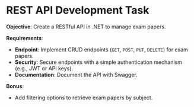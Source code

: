# REST API Development Task

**Objective**: Create a RESTful API in .NET to manage exam papers.

**Requirements**:
- **Endpoint**: Implement CRUD endpoints (`GET`, `POST`, `PUT`, `DELETE`) for exam papers.
- **Security**: Secure endpoints with a simple authentication mechanism (e.g., JWT or API keys).
- **Documentation**: Document the API with Swagger.

**Bonus**:
- Add filtering options to retrieve exam papers by subject.

